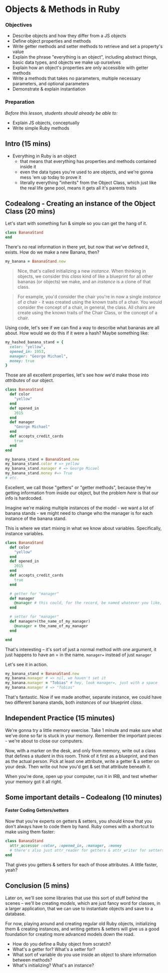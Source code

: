 # Objects & Methods in Ruby

### Objectives
- Describe objects and how they differ from a JS objects
- Define object properties and methods
- Write getter methods and setter methods to retrieve and set a property's value
- Explain the phrase "everything is an object", including abstract things, basic data types, and objects we make up ourselves
- Explain how an object's properties are only accessible with getter methods
- Write a methods that takes no parameters, multiple necessary parameters, and optional parameters
- Demonstrate & explain instantiation

### Preparation

*Before this lesson, students should already be able to:*

- Explain JS objects, conceptually
- Write simple Ruby methods

## Intro (15 mins)

- Everything in Ruby is an object
  - that means that everything has properties and methods contained inside it
  - even the data types you're used to are objects, and we're gonna mess 'em up today to prove it
  - literally everything "inherits" from the Object Class, which just like the real life gene pool, means it gets all it's parents traits


## Codealong - Creating an instance of the Object Class (20 mins)

Let's start with something fun & simple so you can get the hang of it.

```ruby
class BananaStand
end
```

There's no real information in there yet, but now that we've defined it, exists. How do we make a new Banana, then?

```ruby
my_banana = BananaStand.new
```

> Nice, that's called initializing a new _instance_. When thinking in objects, we consider this _class_ kind of like a blueprint for all other bananas (or objects) we make, and an _instance_ is a clone of that class.

> For example, you'd consider the chair you're in now a single _instance_ of _a_ chair - it was created using the known traits of a chair. You would consider the concept of a chair, in general, the class.  All chairs are create using the known traits of the Chair Class, or the concept of a chair.

Using code, let's see if we can find a way to describe what bananas are all about. How would we do this if it were a hash? Maybe something like:

```ruby
my_hashed_banana_stand = {
  color: "yellow",
  opened_in: 1953,
  manager: "George Michael",
  money: true
}
```

Those are all excellent properties, let's see how we'd make those into _attributes_ of our object.

```ruby
class BananaStand
  def color
    "yellow"
  end
  def opened_in
    2015
  end
  def manager
    "George Michael"
  end
  def accepts_credit_cards
    true
  end
end

my_banana_stand = BananaStand.new
my_banana_stand.color # => yellow
my_banana_stand.manager # => George Micael
my_banana_stand.money #=> True
# etc.
```

Excellent, we call those "getters" or "getter methods", because they're getting information from inside our object, but the problem _here_ is that our info is hardcoded.

Imagine we're making multiple instances of the model - we want a lot of banana stands - we might need to change who the manager is for each instance of the banana stand.

This is where we start mixing in what we know about variables.  Specifically, instance variables.

```ruby
class BananaStand
  def color
    "yellow"
  end
  def opened_in
    2015
  end
  def accepts_credit_cards
    true
  end

  # getter for "manager"
  def manager
    @manager # this could, for the record, be named whatever you like, but it's best to keep it obvious & simple
  end

  # setter for "manager"
  def manager=(the_name_of_my_manager)
    @manager = the_name_of_my_manager
  end

end
```

That's interesting – it's sort of just a normal method with one argument, it just happens to have an = in the name. `manager=` instead of just `manager`

Let's see it in action.

```ruby
my_banana_stand = BananaStand.new
my_banana.manager # => nil, we haven't set it
my_banana.manager = "Tobias" # hey, look manager=, just with a space
my_banana.manager # => "Tobias"
```

That's fantastic. Now if we made another, separate instance, we could have two different banana stands, both _instances_ of our blueprint _class_.

## Independent Practice (15 minutes)

We're gonna try a little memory exercise. Take 1 minute and make sure what we've done so far is stuck in your memory. Remember the important pieces - we're about to close our computers.

Now, with a marker on the desk, and only from memory, write out a class that defines a student in this room. Think of it first as a blueprint, and then as the actual person. Pick at least one attribute, write a getter & a setter on your desk. Then write out how you'd get & set that attribute beneath it.

When you're done, open up your computer, run it in IRB, and test whether your memory got it all right.

## Some important details – Codealong (10 minutes)

#### Faster Coding Getters/setters

Now that you're experts on getters & setters, you should know that you don't always have to code them by hand. Ruby comes with a shortcut to make using them faster:

```ruby
class BananaStand
  attr_accessor :color, :opened_in, :manager, :money
  # there's also just attr_reader for getters & attr_writer for setters
end
```

That gives you getters & setters for each of those attributes. A little faster, yeah?



## Conclusion (5 mins)

Later on, we'll see some libraries that use this sort of stuff behind the scenes – we'll be creating _models_, which are just fancy word for classes, in a larger application, that we can use to instantiate objects and save to a database.

For now, playing around and creating regular old Ruby objects, initializing them & creating instances, and writing getters & setters will give us a good foundation for creating more advanced models down the road.

- How do you define a Ruby object from scratch?
- What's a getter for? What's a setter for?
- What sort of variable do you use inside an object to share information between methods?
- What's initializing? What's an instance?
